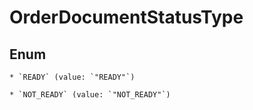 
# OrderDocumentStatusType

## Enum


    * `READY` (value: `"READY"`)

    * `NOT_READY` (value: `"NOT_READY"`)



